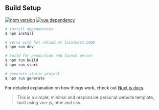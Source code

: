 ## Build Setup


[![npm version](https://img.shields.io/badge/npm-6.14-orange?style=flat&logo=appveyor)](https://github.com/npm/cli) 
[![vue dependency](https://img.shields.io/badge/vue-2.6.11-brightgreen?style=flat&logo=appveyor)](https://github.com/vuejs/vue)

```bash
# install dependencies
$ npm install

# serve with hot reload at localhost:3000
$ npm run dev

# build for production and launch server
$ npm run build
$ npm run start

# generate static project
$ npm run generate
```

For detailed explanation on how things work, check out [Nuxt.js docs](https://nuxtjs.org).


> This is a simple, minimal and responsive personal website template, built using vue-js, html and css.

